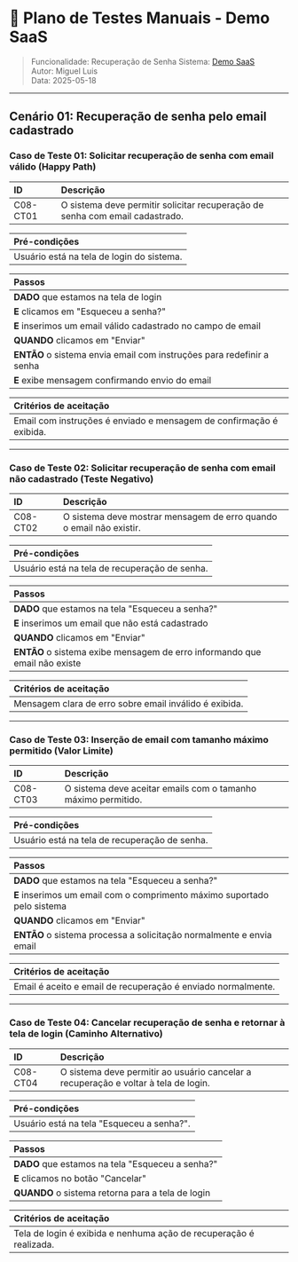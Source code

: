 # 🧪 Plano de Testes Manuais - Demo SaaS  
> Funcionalidade: Recuperação de Senha 
> Sistema: [Demo SaaS](https://demo-saas.bugbug.io/)  
> Autor: Miguel Luis  
> Data: 2025-05-18  

---

## Cenário 01: Recuperação de senha pelo email cadastrado

### Caso de Teste 01: Solicitar recuperação de senha com email válido (Happy Path)

| ID       | Descrição                                                           |
| :------- | :------------------------------------------------------------------ |
| C08-CT01 | O sistema deve permitir solicitar recuperação de senha com email cadastrado. |

| **Pré-condições**                                                        |
| :----------------------------------------------------------------------- |
| Usuário está na tela de login do sistema.                              |

| **Passos**                                                               |
| :----------------------------------------------------------------------- |
| **DADO** que estamos na tela de login                                 |
| **E** clicamos em "Esqueceu a senha?"                                 |
| **E** inserimos um email válido cadastrado no campo de email          |
| **QUANDO** clicamos em "Enviar"                                       |
| **ENTÃO** o sistema envia email com instruções para redefinir a senha |
| **E** exibe mensagem confirmando envio do email                      |

| **Critérios de aceitação**                                               |
| :----------------------------------------------------------------------- |
| Email com instruções é enviado e mensagem de confirmação é exibida.    |

---

### Caso de Teste 02: Solicitar recuperação de senha com email não cadastrado (Teste Negativo)

| ID       | Descrição                                                           |
| :------- | :------------------------------------------------------------------ |
| C08-CT02 | O sistema deve mostrar mensagem de erro quando o email não existir. |

| **Pré-condições**                                                        |
| :----------------------------------------------------------------------- |
| Usuário está na tela de recuperação de senha.                         |

| **Passos**                                                               |
| :----------------------------------------------------------------------- |
| **DADO** que estamos na tela "Esqueceu a senha?"                     |
| **E** inserimos um email que não está cadastrado                     |
| **QUANDO** clicamos em "Enviar"                                       |
| **ENTÃO** o sistema exibe mensagem de erro informando que email não existe |

| **Critérios de aceitação**                                               |
| :----------------------------------------------------------------------- |
| Mensagem clara de erro sobre email inválido é exibida.                  |

---

### Caso de Teste 03: Inserção de email com tamanho máximo permitido (Valor Limite)

| ID       | Descrição                                                           |
| :------- | :------------------------------------------------------------------ |
| C08-CT03 | O sistema deve aceitar emails com o tamanho máximo permitido.      |

| **Pré-condições**                                                        |
| :----------------------------------------------------------------------- |
| Usuário está na tela de recuperação de senha.                         |

| **Passos**                                                               |
| :----------------------------------------------------------------------- |
| **DADO** que estamos na tela "Esqueceu a senha?"                     |
| **E** inserimos um email com o comprimento máximo suportado pelo sistema |
| **QUANDO** clicamos em "Enviar"                                       |
| **ENTÃO** o sistema processa a solicitação normalmente e envia email   |

| **Critérios de aceitação**                                               |
| :----------------------------------------------------------------------- |
| Email é aceito e email de recuperação é enviado normalmente.           |

---

### Caso de Teste 04: Cancelar recuperação de senha e retornar à tela de login (Caminho Alternativo)

| ID       | Descrição                                                           |
| :------- | :------------------------------------------------------------------ |
| C08-CT04 | O sistema deve permitir ao usuário cancelar a recuperação e voltar à tela de login. |

| **Pré-condições**                                                        |
| :----------------------------------------------------------------------- |
| Usuário está na tela "Esqueceu a senha?".                            |

| **Passos**                                                               |
| :----------------------------------------------------------------------- |
| **DADO** que estamos na tela "Esqueceu a senha?"                     |
| **E** clicamos no botão "Cancelar"                                   |
| **QUANDO** o sistema retorna para a tela de login                     |

| **Critérios de aceitação**                                               |
| :----------------------------------------------------------------------- |
| Tela de login é exibida e nenhuma ação de recuperação é realizada.     |

